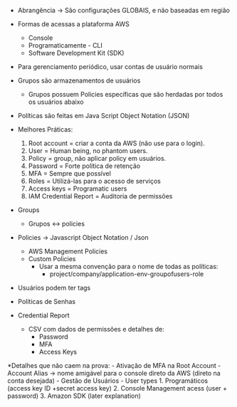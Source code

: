 - Abrangência	-> São configurações GLOBAIS, e não baseadas em região

- Formas de acessas a plataforma AWS
	- Console
	- Programaticamente - CLI
	- Software Development Kit (SDK)
	
- Para gerenciamento periódico, usar contas de usuário normais

- Grupos são armazenamentos de usuários
	- Grupos possuem Policies específicas que são herdadas por todos os usuários abaixo
	
- Políticas são feitas em Java Script Object Notation (JSON) 

- Melhores Práticas:
 	1. Root account = criar a conta da AWS (não use para o login).
	2. User = Human being, no phantom users.
	3. Policy = group, não aplicar policy em usuários.
	4. Password = Forte política de retenção
	5. MFA = Sempre que possível
	6. Roles = Utilizá-las para o acesso de serviços
	7. Access keys = Programatic users
	8. IAM Credential Report = Auditoria de permissões
	
- Groups
	- Grupos <-> policies
			
- Policies -> Javascript Object Notation / Json
	- AWS Management Policies
	- Custom Policies
		- Usar a mesma convenção para o nome de todas as políticas: 
			- project/company/application-env-groupofusers-role

- Usuários podem ter tags
	
- Políticas de Senhas

- Credential Report
	- CSV com dados de permissões e detalhes de:
		- Password
		- MFA
		- Access Keys
		
*Detalhes que não caem na prova:
	- Ativação de MFA na Root Account
	- Account Alias -> nome amigável para o console direto da AWS (direto na conta desejada)
	- Gestão de Usuários
		- User types
			1. Programáticos (access key ID +secret access key)
			2. Console Management acess (user + password)
			3. Amazon SDK (later explanation)